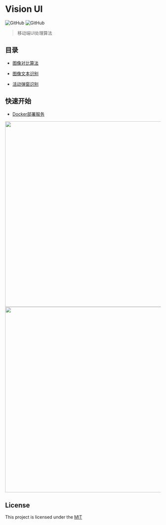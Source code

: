 # Vision UI

![GitHub](https://img.shields.io/badge/Python-3.6-blue)
![GitHub](https://img.shields.io/github/license/Meituan-Dianping/vision-diff)

> 移动端UI处理算法

## 目录

* [图像对比算法](resources/vision_diff_en.md)

* [图像文本识别](resources/vision_text.md)

* [活动弹窗识别](https://github.com/Meituan-Dianping/vision)


## 快速开始

* [Docker部署服务](resources/container_service.md)


<img width="600" src="../image/image_6.png"/>

<img width="600" src="../image/vision_text_1.png"/>


## License

This project is licensed under the [MIT](./LICENSE) 


